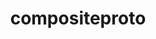 ---
title: "compositeproto"
layout: cache
categories: [package, develop-2025-02-23]
meta: {"compilers": ["gcc@=11.4.0"], "num_specs": 1, "num_specs_by_stack": {"hep": 1, "root": 1}, "oss": ["ubuntu22.04"], "platforms": ["linux"], "stacks": ["hep", "root"], "targets": ["x86_64_v3"], "versions": ["0.4.2"]}
spec_details: [{"compiler": "gcc@=11.4.0", "hash": "jxinqv3qw57q4yeaqrmt4755xa7o24yi", "os": "ubuntu22.04", "platform": "linux", "size": "-", "stacks": ["hep", "root"], "tarball": "https://binaries.spack.io/develop-2025-02-23/build_cache/linux-ubuntu22.04-x86_64_v3/gcc-11.4.0/compositeproto-0.4.2/linux-ubuntu22.04-x86_64_v3-gcc-11.4.0-compositeproto-0.4.2-jxinqv3qw57q4yeaqrmt4755xa7o24yi.spack", "target": "x86_64_v3", "variants": ["build_system=autotools"], "versions": ["0.4.2"]}]
---